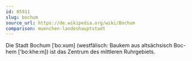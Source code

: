 ```yaml
---
id: 05911
slug: bochum
source_url: https://de.wikipedia.org/wiki/Bochum
comparison: muenchen-landeshauptstadt
---
```


Die Stadt Bochum [ˈboːxʊm] (westfälisch: Baukem aus altsächsisch Boc-hem ['bo:khe:m]) ist das Zentrum des mittleren Ruhrgebiets.
